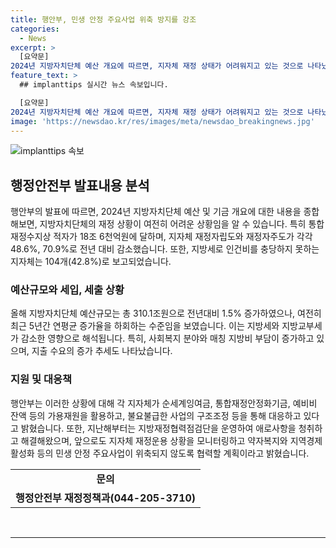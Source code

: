 ```yaml
---
title: 행안부, 민생 안정 주요사업 위축 방지를 강조
categories:
  - News
excerpt: >
  [요약문]
2024년 지방자치단체 예산 개요에 따르면, 지자체 재정 상태가 어려워지고 있는 것으로 나타났다. 지방세 및 지방교부세가 감소한 반면, 사회복지 분야 및 매칭 지방비 부담은 증가하고 있어 지자체 재정이 위축되지 않도록 적극 대응이 필요하다. 현재 지자체는 가용재원을 활용하고 불요불급한 사업을 구조조정하여 대응하고 있으며, 행정안전부는 애로사항을 청취하고 지속 모니터링하여 협력할 계획이다. (문의 : 행정안전부 재정정책과 044-205-3710)
feature_text: >
  ## implanttips 실시간 뉴스 속보입니다.

  [요약문]
2024년 지방자치단체 예산 개요에 따르면, 지자체 재정 상태가 어려워지고 있는 것으로 나타났다. 지방세 및 지방교부세가 감소한 반면, 사회복지 분야 및 매칭 지방비 부담은 증가하고 있어 지자체 재정이 위축되지 않도록 적극 대응이 필요하다. 현재 지자체는 가용재원을 활용하고 불요불급한 사업을 구조조정하여 대응하고 있으며, 행정안전부는 애로사항을 청취하고 지속 모니터링하여 협력할 계획이다. (문의 : 행정안전부 재정정책과 044-205-3710)
image: 'https://newsdao.kr/res/images/meta/newsdao_breakingnews.jpg'
---
```


<p><img src="https://newsdao.kr/res/images/meta/newsdao_breakingnews.jpg" alt="implanttips 속보" /></p>

<h2 data-ke-size="size26">행정안전부 발표내용 분석</h2>

<p data-ke-size="size16">행안부의 발표에 따르면, 2024년 지방자치단체 예산 및 기금 개요에 대한 내용을 종합해보면, 지방자치단체의 재정 상황이 여전히 어려운 상황임을 알 수 있습니다. 특히 통합재정수지상 적자가 18조 6천억원에 달하며, 지자체 재정자립도와 재정자주도가 각각 48.6%, 70.9%로 전년 대비 감소했습니다. 또한, 지방세로 인건비를 충당하지 못하는 지자체는 104개(42.8%)로 보고되었습니다.</p>

<h3 data-ke-size="size24">예산규모와 세입, 세출 상황</h3>

<p data-ke-size="size16">올해 지방자치단체 예산규모는 총 310.1조원으로 전년대비 1.5% 증가하였으나, 여전히 최근 5년간 연평균 증가율을 하회하는 수준임을 보였습니다. 이는 지방세와 지방교부세가 감소한 영향으로 해석됩니다. 특히, 사회복지 분야와 매칭 지방비 부담이 증가하고 있으며, 지출 수요의 증가 추세도 나타났습니다.</p>

<h3 data-ke-size="size24">지원 및 대응책</h3>

<p data-ke-size="size16">행안부는 이러한 상황에 대해 각 지자체가 순세계잉여금, 통합재정안정화기금, 예비비 잔액 등의 가용재원을 활용하고, 불요불급한 사업의 구조조정 등을 통해 대응하고 있다고 밝혔습니다. 또한, 지난해부터는 지방재정협력점검단을 운영하여 애로사항을 청취하고 해결해왔으며, 앞으로도 지자체 재정운용 상황을 모니터링하고 약자복지와 지역경제 활성화 등의 민생 안정 주요사업이 위축되지 않도록 협력할 계획이라고 밝혔습니다.</p>

<table>
    <tbody>
        <tr>
            <td style="text-align: center; height: 17px;"><b>문의</b></td>
        </tr>
        <tr>
            <td style="text-align: center; height: 17px;"><b>행정안전부 재정정책과(044-205-3710)</b></td>
        </tr>
    </tbody>
</table>

<p data-ke-size="size16">&nbsp;</p>

<hr>

<p data-ke-size="size16">&nbsp;</p>

